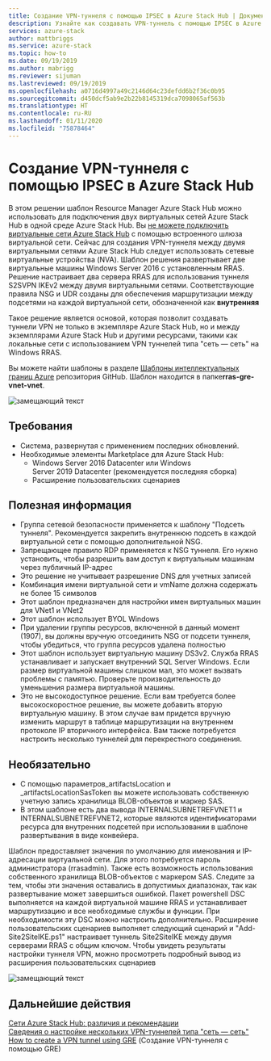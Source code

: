 ```yaml
---
title: Создание VPN-туннеля с помощью IPSEC в Azure Stack Hub | Документация Майкрософт
description: Узнайте как создавать VPN-туннель с помощью IPSEC в Azure Stack Hub.
services: azure-stack
author: mattbriggs
ms.service: azure-stack
ms.topic: how-to
ms.date: 09/19/2019
ms.author: mabrigg
ms.reviewer: sijuman
ms.lastreviewed: 09/19/2019
ms.openlocfilehash: a0716d4997a49c2146d64c23defdd6b2f36c0b95
ms.sourcegitcommit: d450dcf5ab9e2b22b8145319dca7098065af563b
ms.translationtype: HT
ms.contentlocale: ru-RU
ms.lasthandoff: 01/11/2020
ms.locfileid: "75878464"
---
```

# <a name="how-to-create-a-vpn-tunnel-using-ipsec--in-azure-stack-hub"></a>Создание VPN-туннеля с помощью IPSEC в Azure Stack Hub

В этом решении шаблон Resource Manager Azure Stack Hub можно использовать для подключения двух виртуальных сетей Azure Stack Hub в одной среде Azure Stack Hub. Вы [не можете подключить виртуальные сети Azure Stack Hub](https://docs.microsoft.com/azure-stack/user/azure-stack-network-differences) с помощью встроенного шлюза виртуальной сети. Сейчас для создания VPN-туннеля между двумя виртуальными сетями Azure Stack Hub следует использовать сетевые виртуальные устройства (NVA). Шаблон решения развертывает две виртуальные машины Windows Server 2016 с установленным RRAS. Решение настраивает два сервера RRAS для использования туннеля S2SVPN IKEv2 между двумя виртуальными сетями. Соответствующие правила NSG и UDR созданы для обеспечения маршрутизации между подсетями на каждой виртуальной сети, обозначенной как **внутренняя** 

Такое решение является основой, которая позволит создавать туннели VPN не только в экземпляре Azure Stack Hub, но и между экземплярами Azure Stack Hub и другими ресурсами, такими как локальные сети с использованием VPN туннелей типа "сеть — сеть" на Windows RRAS.

Вы можете найти шаблоны в разделе [Шаблоны интеллектуальных границ Azure](https://github.com/Azure-Samples/azure-intelligent-edge-patterns) репозитория GitHub. Шаблон находится в папке**rras-gre-vnet-vnet**. 

![замещающий текст](./media/azure-stack-network-howto-vpn-tunnel-ipsec/overview.png)

## <a name="requirements"></a>Требования

- Система, развернутая с применением последних обновлений. 
- Необходимые элементы Marketplace для Azure Stack Hub:
    -  Windows Server 2016 Datacenter или Windows Server 2019 Datacenter (рекомендуется последняя сборка)
    -  Расширение пользовательских сценариев

## <a name="things-to-consider"></a>Полезная информация

- Группа сетевой безопасности применяется к шаблону "Подсеть туннеля".  Рекомендуется закрепить внутреннюю подсеть в каждой виртуальной сети с помощью дополнительной NSG.
- Запрещающее правило RDP применяется к NSG туннеля. Его нужно установить, чтобы разрешить вам доступ к виртуальным машинам через публичный IP-адрес
- Это решение не учитывает разрешение DNS для учетных записей
- Комбинация имени виртуальной сети и vmName должна содержать не более 15 символов
- Этот шаблон предназначен для настройки имен виртуальных машин для VNet1 и VNet2
- Этот шаблон использует BYOL Windows
- При удалении группы ресурсов, включенной в данный момент (1907), вы должны вручную отсоединить NSG от подсети туннеля, чтобы убедиться, что группа ресурсов удалена полностью
- Этот шаблон использует виртуальную машину DS3v2.  Служба RRAS устанавливает и запускает внутренний SQL Server Windows.  Если размер виртуальной машины слишком мал, это может вызвать проблемы с памятью.  Проверьте производительность до уменьшения размера виртуальной машины.
- Это не высокодоступное решение.  Если вам требуется более высокоскоростное решение, вы можете добавить вторую виртуальную машину. В этом случае вам придется вручную изменить маршрут в таблице маршрутизации на внутреннем протоколе IP вторичного интерфейса.  Вам также потребуется настроить несколько туннелей для перекрестного соединения.

## <a name="optional"></a>Необязательно

- С помощью параметров_artifactsLocation и _artifactsLocationSasToken вы можете использовать собственную учетную запись хранилища BLOB-объектов и маркер SAS.
- В этом шаблоне есть два вывода INTERNALSUBNETREFVNET1 и INTERNALSUBNETREFVNET2, которые являются идентификаторами ресурса для внутренних подсетей при использовании в шаблоне развертывания в виде конвейера.

Шаблон предоставляет значения по умолчанию для именования и IP-адресации виртуальной сети.  Для этого потребуется пароль администратора (rrasadmin). Также есть возможность использования собственного хранилища BLOB-объектов с маркером SAS.  Следите за тем, чтобы эти значения оставались в допустимых диапазонах, так как развертывание может завершиться ошибкой.  Пакет powershell DSC выполняется на каждой виртуальной машине RRAS и устанавливает маршрутизацию и все необходимые службы и функции.  При необходимости эту DSC можно настроить дополнительно.  Расширение пользовательских сценариев выполняет следующий сценарий и "Add-Site2SiteIKE.ps1" настраивает туннель Site2SiteIKE между двумя серверами RRAS с общим ключом.  Чтобы увидеть результаты настройки туннеля VPN, можно просмотреть подробный вывод из расширения пользовательских сценариев

![замещающий текст](./media/azure-stack-network-howto-vpn-tunnel-ipsec/s2svpntunnel.png)

## <a name="next-steps"></a>Дальнейшие действия

[Сети Azure Stack Hub: различия и рекомендации](azure-stack-network-differences.md)  
[Сведения о настройке нескольких VPN-туннелей типа "сеть — сеть"](network-howto-vpn-tunnel.md)  
[How to create a VPN tunnel using GRE](network-howto-vpn-tunnel-gre.md) (Создание VPN-туннеля с помощью GRE)